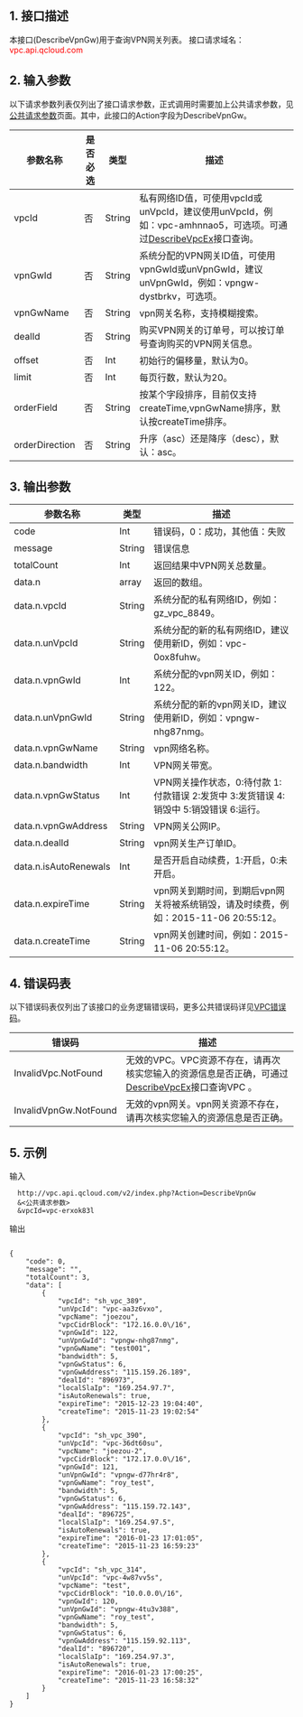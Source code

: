 ## 1. 接口描述

本接口(DescribeVpnGw)用于查询VPN网关列表。
接口请求域名：<font style="color:red">vpc.api.qcloud.com</font> 

 

## 2. 输入参数
 
以下请求参数列表仅列出了接口请求参数，正式调用时需要加上公共请求参数，见<a href="/doc/api/372/4153" title="公共请求参数">公共请求参数</a>页面。其中，此接口的Action字段为DescribeVpnGw。

| 参数名称 | 是否必选  | 类型 | 描述 |
|---------|---------|---------|---------|
| vpcId | 否 | String | 私有网络ID值，可使用vpcId或unVpcId，建议使用unVpcId，例如：vpc-amhnnao5，可选项。可通过<a href="http://tcecqpoc.fsphere.cn/doc/api/245/%E6%9F%A5%E8%AF%A2%E7%A7%81%E6%9C%89%E7%BD%91%E7%BB%9C%E5%88%97%E8%A1%A8" title="DescribeVpcEx">DescribeVpcEx</a>接口查询。 |
| vpnGwId | 否 | String | 系统分配的VPN网关ID值，可使用vpnGwId或unVpnGwId，建议unVpnGwId，例如：vpngw-dystbrkv，可选项。 |
| vpnGwName | 否 | String | vpn网关名称，支持模糊搜索。|
| dealId | 否 | String | 购买VPN网关的订单号，可以按订单号查询购买的VPN网关信息。|
| offset | 否 | Int | 初始行的偏移量，默认为0。 |
| limit | 否 | Int | 每页行数，默认为20。 |
| orderField | 否 | String | 按某个字段排序，目前仅支持createTime,vpnGwName排序，默认按createTime排序。 |
| orderDirection | 否 | String | 升序（asc）还是降序（desc），默认：asc。 |

 

## 3. 输出参数
 
| 参数名称 | 类型 | 描述|
|---------|---------|---------|
| code| Int | 错误码，0：成功，其他值：失败 |
| message |  String | 错误信息 |
|  totalCount |   Int | 返回结果中VPN网关总数量。|
| data.n | array  | 返回的数组。|
| data.n.vpcId | String | 系统分配的私有网络ID，例如：gz_vpc_8849。 |
| data.n.unVpcId | String | 系统分配的新的私有网络ID，建议使用新ID，例如：vpc-0ox8fuhw。 |
| data.n.vpnGwId | Int | 系统分配的vpn网关ID，例如：122。 |
| data.n.unVpnGwId | String | 系统分配的新的vpn网关ID，建议使用新ID，例如：vpngw-nhg87nmg。 |
| data.n.vpnGwName | String | vpn网络名称。 |
| data.n.bandwidth | Int | VPN网关带宽。 |
| data.n.vpnGwStatus | Int |  VPN网关操作状态，0:待付款 1:付款错误 2:发货中 3:发货错误 4:销毁中 5:销毁错误 6:运行。 |
| data.n.vpnGwAddress | String | VPN网关公网IP。 |
| data.n.dealId | String | vpn网关生产订单ID。 |
| data.n.isAutoRenewals | Int | 是否开启自动续费，1:开启，0:未开启。 |
| data.n.expireTime | String | vpn网关到期时间，到期后vpn网关将被系统销毁，请及时续费，例如：2015-11-06 20:55:12。 |
| data.n.createTime | String | vpn网关创建时间，例如：2015-11-06 20:55:12。 |

## 4. 错误码表
 以下错误码表仅列出了该接口的业务逻辑错误码，更多公共错误码详见<a href="http://tcecqpoc.fsphere.cn/doc/api/245/4924" title="VPC错误码">VPC错误码</a>。

| 错误码 | 描述 |
|---------|---------|
| InvalidVpc.NotFound | 无效的VPC。VPC资源不存在，请再次核实您输入的资源信息是否正确，可通过<a href="http://tcecqpoc.fsphere.cn/doc/api/245/%E6%9F%A5%E8%AF%A2%E7%A7%81%E6%9C%89%E7%BD%91%E7%BB%9C%E5%88%97%E8%A1%A8" title="DescribeVpcEx">DescribeVpcEx</a>接口查询VPC 。|
| InvalidVpnGw.NotFound | 无效的vpn网关。vpn网关资源不存在，请再次核实您输入的资源信息是否正确。 |

## 5. 示例
 
输入
```
  http://vpc.api.qcloud.com/v2/index.php?Action=DescribeVpnGw
  &<公共请求参数>
  &vpcId=vpc-erxok83l

```

输出
```

{
    "code": 0,
    "message": "",
    "totalCount": 3,
    "data": [
        {
            "vpcId": "sh_vpc_389",
            "unVpcId": "vpc-aa3z6vxo",
            "vpcName": "joezou",
            "vpcCidrBlock": "172.16.0.0\/16",
            "vpnGwId": 122,
            "unVpnGwId": "vpngw-nhg87nmg",
            "vpnGwName": "test001",
            "bandwidth": 5,
            "vpnGwStatus": 6,
            "vpnGwAddress": "115.159.26.189",
            "dealId": "896973",
            "localSlaIp": "169.254.97.7",
            "isAutoRenewals": true,
            "expireTime": "2015-12-23 19:04:40",
            "createTime": "2015-11-23 19:02:54"
        },
        {
            "vpcId": "sh_vpc_390",
            "unVpcId": "vpc-36dt60su",
            "vpcName": "joezou-2",
            "vpcCidrBlock": "172.17.0.0\/16",
            "vpnGwId": 121,
            "unVpnGwId": "vpngw-d77hr4r8",
            "vpnGwName": "roy_test",
            "bandwidth": 5,
            "vpnGwStatus": 6,
            "vpnGwAddress": "115.159.72.143",
            "dealId": "896725",
            "localSlaIp": "169.254.97.5",
            "isAutoRenewals": true,
            "expireTime": "2016-01-23 17:01:05",
            "createTime": "2015-11-23 16:59:23"
        },
        {
            "vpcId": "sh_vpc_314",
            "unVpcId": "vpc-4w87vv5s",
            "vpcName": "test",
            "vpcCidrBlock": "10.0.0.0\/16",
            "vpnGwId": 120,
            "unVpnGwId": "vpngw-4tu3v388",
            "vpnGwName": "roy_test",
            "bandwidth": 5,
            "vpnGwStatus": 6,
            "vpnGwAddress": "115.159.92.113",
            "dealId": "896720",
            "localSlaIp": "169.254.97.3",
            "isAutoRenewals": true,
            "expireTime": "2016-01-23 17:00:25",
            "createTime": "2015-11-23 16:58:32"
        }
    ]
}

```

